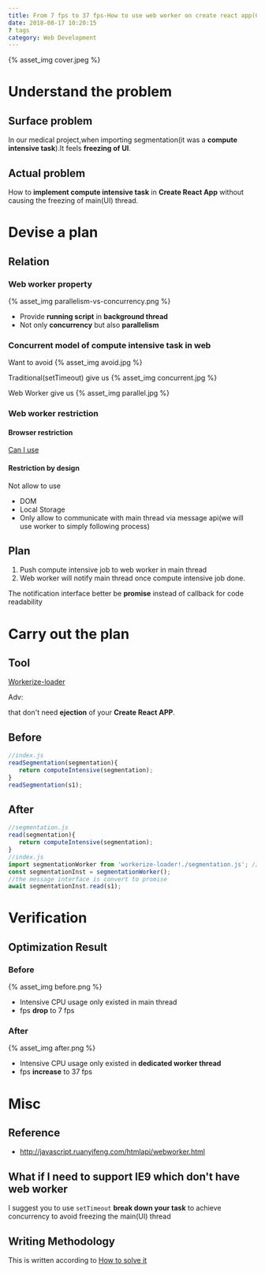 ```yaml
---
title: From 7 fps to 37 fps-How to use web worker on create react app(CRA) project
date: 2018-08-17 10:20:15
? tags
category: Web Development
---
```


{% asset_img cover.jpeg %}

# Understand the problem

## Surface problem

In our medical project,when importing segmentation(it was a **compute intensive task**).It feels **freezing of UI**.

## Actual problem

How to **implement compute intensive task** in **Create React App** without causing the freezing of main(UI) thread.

# Devise a plan

## Relation

### Web worker property

{% asset_img parallelism-vs-concurrency.png %}

- Provide **running script** in **background thread**
- Not only **concurrency** but also **parallelism**

### Concurrent model of compute intensive task in web

Want to avoid
{% asset_img avoid.jpg %}

Traditional(setTimeout) give us
{% asset_img concurrent.jpg %}

Web Worker give us
{% asset_img parallel.jpg %}

### Web worker restriction

#### Browser restriction

[Can I use ](https://caniuse.com/#feat=webworkers)

#### Restriction by design

Not allow to use

- DOM
- Local Storage
- Only allow to communicate with main thread via message api(we will use worker to simply following process)

## Plan

1. Push compute intensive job to web worker in main thread
2. Web worker will notify main thread once compute intensive job done.

The notification interface better be **promise** instead of callback for code readability

# Carry out the plan

## Tool

[Workerize-loader](https://github.com/developit/workerize-loader)

Adv:

that don't need **ejection** of your **Create React APP**.

## Before

```javascript
//index.js
readSegmentation(segmentation){
   return computeIntensive(segmentation);
}
readSegmentation(s1);
```

## After

```javascript
//segmentation.js
read(segmentation){
   return computeIntensive(segmentation);
}
//index.js
import segmentationWorker from 'workerize-loader!./segmentation.js'; // eslint-disable-line import/no-webpack-loader-syntax
const segmentationInst = segmentationWorker();
//the message interface is convert to promise
await segmentationInst.read(s1);
```

# Verification

## Optimization Result

### Before

{% asset_img before.png %}

- Intensive CPU usage only existed in main thread
- fps **drop** to 7 fps

### After

{% asset_img after.png %}

- Intensive CPU usage only existed in **dedicated worker thread**
- fps **increase** to 37 fps

# Misc

## Reference

- http://javascript.ruanyifeng.com/htmlapi/webworker.html

## What if I need to support IE9 which don't have web worker

I suggest you to use `setTimeout` **break down your task** to achieve concurrency to avoid freezing the main(UI) thread

## Writing Methodology

This is written according to [How to solve it](https://en.wikipedia.org/wiki/How_to_Solve_It)
